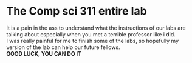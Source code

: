 # The Comp sci 311 entire lab
It is a  pain in the ass to understand what the instructions of our labs are talking about especially when you met a terrible professor like i did.<br>
I was really painful for me to finish some of the labs, so hopefully my version of the lab can help our future fellows.<br>
<b>GOOD LUCK, YOU CAN DO IT</b>
